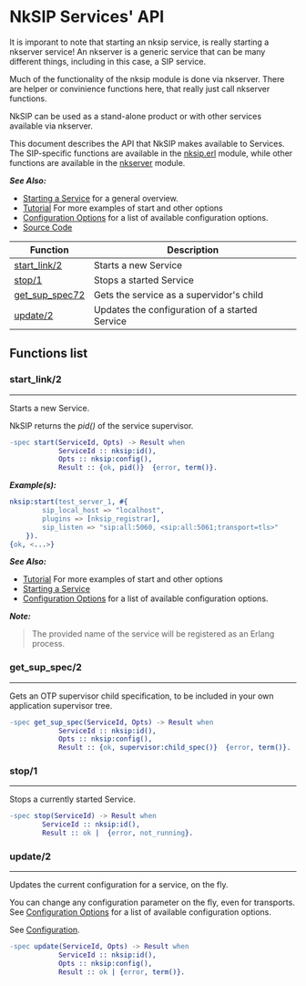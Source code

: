 # NkSIP Services' API

It is imporant to note that starting an nksip service, is really starting
a nkserver service!  An nkserver is a generic service that can be many different
things, including in this case, a SIP service.

Much of the functionality of the nksip module is done via nkserver.  There are
helper or convinience functions here, that really just call nkserver functions.

NkSIP can be used as a stand-alone product or with other services available via nkserver.


This document describes the API that NkSIP makes available to Services.<br/>
The SIP-specific functions are available in the [nksip.erl](../../src/nksip.erl) module, while other functions are available in the [nkserver](https://github.com/NetComposer/nkserver/blob/master/src/nkserver.erl) module.<br/>

***See Also:***
* [Starting a Service](../guide/start_a_service.md) for a general overview.
* [Tutorial](../guide/tutorial.md) For more examples of start and other options
* [Configuration Options](../reference/configuration.md) for a list of available configuration options. 
* [Source Code](../../src/nksip.erl) 


Function|Description
---|---
[start_link/2](#start_link2)|Starts a new Service
[stop/1](#stop1)|Stops a started Service
[get_sup_spec72](#get_sup_spec2)|Gets the service as a supervidor's child
[update/2](#update2)|Updates the configuration of a started Service


## Functions list


### start_link/2
----
Starts a new Service. 

NkSIP returns the _pid()_ of the service supervisor.

```erlang
-spec start(ServiceId, Opts) -> Result when
            ServiceId :: nksip:id(),
            Opts :: nksip:config(),
            Result :: {ok, pid()}  {error, term()}.
```

***Example(s):***

```erlang
nksip:start(test_server_1, #{
        sip_local_host => "localhost",
        plugins => [nksip_registrar],
        sip_listen => "sip:all:5060, <sip:all:5061;transport=tls>"
    }).
{ok, <...>}
```


***See Also:***
* [Tutorial](../guide/tutorial.md) For more examples of start and other options
* [Starting a Service](../guide/start_a_service.md)
* [Configuration Options](../reference/configuration.md) for a list of available configuration options. 

***Note:***
> The provided name of the service will be registered as an Erlang process.


### get_sup_spec/2
----
Gets an OTP supervisor child specification, to be included in your own application supervisor tree.

```erlang
-spec get_sup_spec(ServiceId, Opts) -> Result when
            ServiceId :: nksip:id(),
            Opts :: nksip:config(),
            Result :: {ok, supervisor:child_spec()}  {error, term()}.
```



### stop/1
----
Stops a currently started Service.

```erlang
-spec stop(ServiceId) -> Result when
        ServiceId :: nksip:id(),
        Result :: ok |  {error, not_running}.
```



### update/2
----
Updates the current configuration for a service, on the fly.

You can change any configuration parameter on the fly, even for transports. See [Configuration Options](../reference/configuration.md) for a list of available configuration options. 

See [Configuration](../reference/configuration.md).

```erlang
-spec update(ServiceId, Opts) -> Result when
            ServiceId :: nksip:id(),
            Opts :: nksip:config(),
            Result :: ok | {error, term()}.
```
